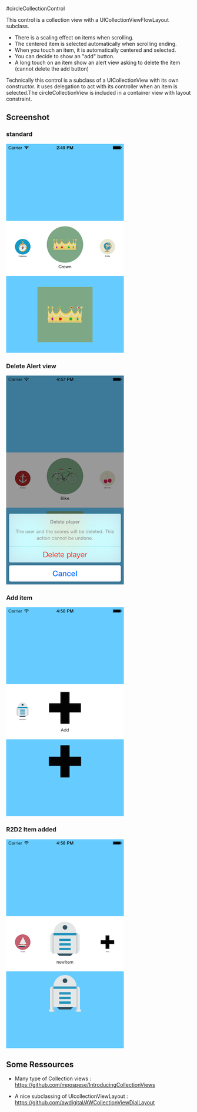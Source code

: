 #circleCollectionControl

This control is a collection view with a UICollectionViewFlowLayout subclass.

* There is a scaling effect on items when scrolling.
* The centered item is selected automatically when scrolling ending.
* When you touch an item, it is automatically centered and selected.
* You can decide to show an "add" button.
* A long touch on an item show an alert view asking to delete the item (cannot delete the add button)


Technically this control is a subclass of a UICollectionView with its own constructor. it uses delegation to act with its controller when an item is selected.The circleCollectionView is included in a container view with layout constraint.


## Screenshot

### standard
![Screenshot 1](screenshot1.png)

### Delete Alert view
![Screenshot 2](screenshot2.png)

### Add item
![Screenshot 3](screenshot4.png)

### R2D2 Item added
![Screenshot 1](screenshot3.png)

## Some Ressources

* Many type of Collection views : https://github.com/mpospese/IntroducingCollectionViews

* A nice subclassing of UIcollectionViewLayout : https://github.com/awdigital/AWCollectionViewDialLayout
